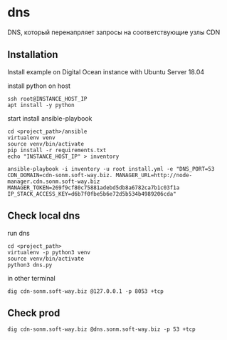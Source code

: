 # dns
DNS, который перенапрляет запросы на соответствующие узлы CDN


## Installation
Install example on Digital Ocean instance with Ubuntu Server 18.04

install python on host
```
ssh root@INSTANCE_HOST_IP
apt install -y python
```

start install ansible-playbook
```
cd <project_path>/ansible
virtualenv venv
source venv/bin/activate
pip install -r requirements.txt
echo "INSTANCE_HOST_IP" > inventory

ansible-playbook -i inventory -u root install.yml -e "DNS_PORT=53 CDN_DOMAIN=cdn-sonm.soft-way.biz. MANAGER_URL=http://node-manager.cdn.sonm.soft-way.biz MANAGER_TOKEN=269f9cf80c75881adebd5db8a6782ca7b1c03f1a IP_STACK_ACCESS_KEY=d6b7f0fbe5b6e72d5b534b4989206cda"
```

## Check local dns
run dns
```
cd <project_path>
virtualenv -p python3 venv
source venv/bin/activate
python3 dns.py
```

in other terminal
```
dig cdn-sonm.soft-way.biz @127.0.0.1 -p 8053 +tcp
```


## Check prod
```
dig cdn-sonm.soft-way.biz @dns.sonm.soft-way.biz -p 53 +tcp
```